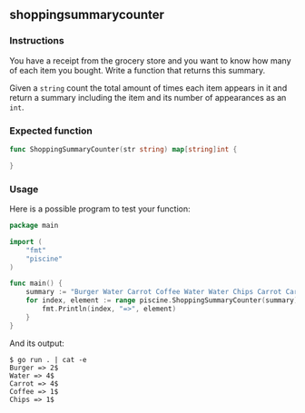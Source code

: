 ## shoppingsummarycounter

### Instructions

You have a receipt from the grocery store and you want to know how many of each item you bought. Write a function that returns this summary.

Given a `string` count the total amount of times each item appears in it and return a summary including the item and its number of appearances as an `int`.

### Expected function

```go
func ShoppingSummaryCounter(str string) map[string]int {

}
```

### Usage

Here is a possible program to test your function:

```go
package main

import (
	"fmt"
	"piscine"
)

func main() {
	summary := "Burger Water Carrot Coffee Water Water Chips Carrot Carrot Burger Carrot Water"
	for index, element := range piscine.ShoppingSummaryCounter(summary) {
		fmt.Println(index, "=>", element)
	}
}

```

And its output:

```console
$ go run . | cat -e
Burger => 2$
Water => 4$
Carrot => 4$
Coffee => 1$
Chips => 1$
```
